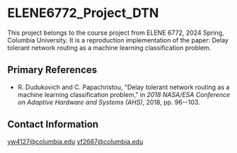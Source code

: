 # ELENE6772_Project_DTN
This project belongs to the course project from ELENE 6772, 2024 Spring, Columbia University. It is a reproduction implementation of the paper: Delay tolerant network routing as a machine learning classification problem.

## Primary References

- R. Dudukovich and C. Papachristou, "Delay tolerant network routing as a machine learning classification problem," in *2018 NASA/ESA Conference on Adaptive Hardware and Systems (AHS)*, 2018, pp. 96--103.


## Contact Information
yw4127@columbia.edu
yf2667@columbia.edu
